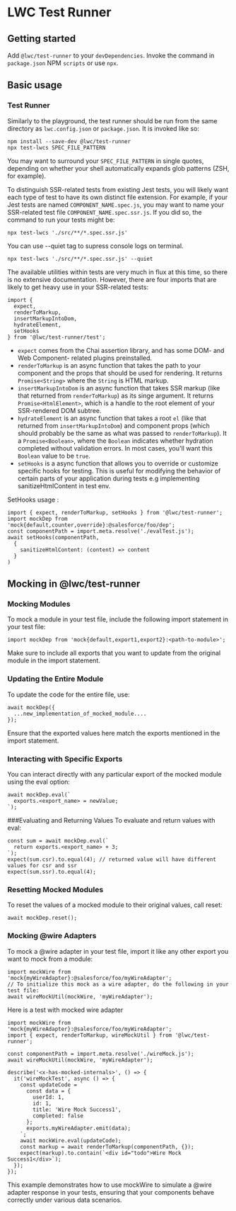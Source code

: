 # LWC Test Runner

## Getting started

Add `@lwc/test-runner` to your `devDependencies`. Invoke the command in `package.json` NPM `scripts` or use `npx`.

## Basic usage

### Test Runner

Similarly to the playground, the test runner should be run from the same directory as `lwc.config.json` or `package.json`. It is invoked like so:

```
npm install --save-dev @lwc/test-runner
npx test-lwcs SPEC_FILE_PATTERN
```

You may want to surround your `SPEC_FILE_PATTERN` in single quotes, depending on whether your shell automatically expands glob patterns (ZSH, for example).

To distinguish SSR-related tests from existing Jest tests, you will likely want each type of test to have its own distinct file extension. For example, if your Jest tests are named `COMPONENT_NAME.spec.js`, you may want to name your SSR-related test file `COMPONENT_NAME.spec.ssr.js`. If you did so, the command to run your tests might be:

```
npx test-lwcs './src/**/*.spec.ssr.js'
````
You can use --quiet tag to supress console logs on terminal.
```
npx test-lwcs './src/**/*.spec.ssr.js' --quiet
````

The available utilities within tests are very much in flux at this time, so there is no extensive documentation. However, there are four imports that are likely to get heavy use in your SSR-related tests:

```
import {
  expect,
  renderToMarkup,
  insertMarkupIntoDom,
  hydrateElement,
  setHooks
} from '@lwc/test-runner/test';
```

- `expect` comes from the Chai assertion library, and has some DOM- and Web Component- related plugins preinstalled.
- `renderToMarkup` is an async function that takes the path to your component and the props that should be used for rendering. It returns `Promise<String>` where the `String` is HTML markup.
- `insertMarkupIntoDom` is an async function that takes SSR markup (like that returned from `renderToMarkup`) as its singe argument. It returns `Promise<HtmlElement>`, which is a handle to the root element of your SSR-rendered DOM subtree.
- `hydrateElement` is an async function that takes a root `el` (like that returned from `insertMarkupIntoDom`) and component props (which should probably be the same as what was passed to `renderToMarkup`). It a `Promise<Boolean>`, where the `Boolean` indicates whether hydration completed without validation errors. In most cases, you'll want this `Boolean` value to be `true`.
- `setHooks` is a async function that allows you to override or customize specific hooks for testing. This is useful for modifying the behavior of certain parts of your application during tests e.g implementing sanitizeHtmlContent in test env.

SetHooks usage :
```
import { expect, renderToMarkup, setHooks } from '@lwc/test-runner';
import mockDep from 'mock{default,counter,override}:@salesforce/foo/dep';
const componentPath = import.meta.resolve('./evalTest.js');
await setHooks(componentPath,
  {
    sanitizeHtmlContent: (content) => content
  }
)
```


## Mocking in @lwc/test-runner

### Mocking Modules

To mock a module in your test file, include the following import statement in your test file:

```
import mockDep from 'mock{default,export1,export2}:<path-to-module>';
```
Make sure to include all exports that you want to update from the original module in the import statement.

### Updating the Entire Module
To update the code for the entire file, use:
```
await mockDep({
  ...new_implementation_of_mocked_module....
});
```
Ensure that the exported values here match the exports mentioned in the import statement.

### Interacting with Specific Exports
You can interact directly with any particular export of the mocked module using the eval option:
```
await mockDep.eval(`
  exports.<export_name> = newValue;
`);
```

###Evaluating and Returning Values
To evaluate and return values with eval:
```
const sum = await mockDep.eval(`
  return exports.<export_name> + 3;
`);
expect(sum.csr).to.equal(4); // returned value will have different values for csr and ssr
expect(sum.ssr).to.equal(4);
```

### Resetting Mocked Modules
To reset the values of a mocked module to their original values, call reset:
```
await mockDep.reset();
```

### Mocking @wire Adapters
To mock a @wire adapter in your test file, import it like any other export you want to mock from a module:
```
import mockWire from 'mock{myWireAdapter}:@salesforce/foo/myWireAdapter';
// To initialize this mock as a wire adapter, do the following in your test file:
await wireMockUtil(mockWire, 'myWireAdapter');
```
Here is a test with mocked wire adapter
```
import mockWire from 'mock{myWireAdapter}:@salesforce/foo/myWireAdapter';
import { expect, renderToMarkup, wireMockUtil } from '@lwc/test-runner';

const componentPath = import.meta.resolve('./wireMock.js');
await wireMockUtil(mockWire, 'myWireAdapter');

describe('<x-has-mocked-internals>', () => {
  it('wireMockTest', async () => {
    const updateCode = `
      const data = {
        userId: 1,
        id: 1,
        title: 'Wire Mock Success1',
        completed: false
      };
      exports.myWireAdapter.emit(data);
    `;
    await mockWire.eval(updateCode);
    const markup = await renderToMarkup(componentPath, {});
    expect(markup).to.contain(`<div id="todo">Wire Mock Success1</div>`);
  });
});
```
This example demonstrates how to use mockWire to simulate a @wire adapter response in your tests, ensuring that your components behave correctly under various data scenarios.
